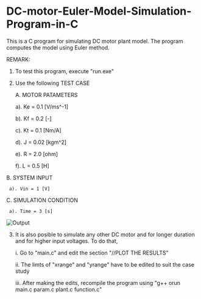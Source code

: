 # DC-motor-Euler-Model-Simulation-Program-in-C
This is a C program for simulating DC motor plant model. The program computes the model using Euler method.

REMARK:

1. To test this program, execute "run.exe"

2. Use the following TEST CASE
   
   A. MOTOR PATAMETERS

      a). Ke = 0.1 [V/ms^-1]

      b). Kf = 0.2 [-]

      c). Kt = 0.1 [Nm/A]

      d). J = 0.02 [kgm^2]

      e). R = 2.0 [ohm]

      f). L = 0.5 [H]

  B. SYSTEM INPUT

     a). Vin = 1 [V]

  C. SIMULATION CONDITION

     a). Time = 3 [s]

![Output](https://user-images.githubusercontent.com/6802278/204088437-61a6eae1-d646-4773-a1f6-88a295857cde.png)

3. It is also posible to simulate any other DC motor and for longer duration and for higher input voltages. To do that,

     i. Go to "main.c" and edit the section "//PLOT THE RESULTS"

    ii. The limts of "xrange" and "yrange" have to be edited to suit the case study

   iii. After making the edits, recompile the program using "g++ orun main.c param.c plant.c function.c"
